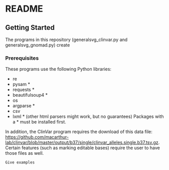 # README

## Getting Started
The programs in this repository (generalsvg_clinvar.py and generalsvg_gnomad.py) create 
### Prerequisites
These programs use the following Python libraries:
- re
- pysam *
- requests *
- beautifulsoup4 *
- os 
- argparse *
- csv 
- lxml * (other html parsers might work, but no guarantees)
Packages with a * must be installed first.

In addition, the ClinVar program requires the download of this data file: https://github.com/macarthur-lab/clinvar/blob/master/output/b37/single/clinvar_alleles.single.b37.tsv.gz.  Certain features (such as marking editable bases) require the user to have those files as well.



```
Give examples
```
